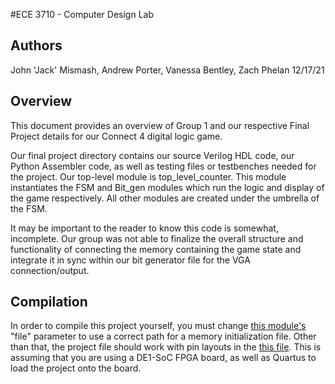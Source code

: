 #ECE 3710 - Computer Design Lab

## Authors
John 'Jack' Mismash, Andrew Porter, Vanessa Bentley, Zach Phelan
12/17/21

## Overview
This document provides an overview of Group 1 and our respective Final Project
details for our Connect 4 digital logic game.

Our final project directory contains our source Verilog HDL code, our Python
Assembler code, as well as testing files or testbenches needed for the project.
Our top-level module is top\_level\_counter.  This module instantiates the FSM and
Bit\_gen modules which run the logic and display of the game respectively. All
other modules are created under the umbrella of the FSM.

It may be important to the reader to know this code is somewhat, incomplete.
Our group was not able to finalize the overall structure and functionality of
connecting the memory containing the game state and integrate it in sync within
our bit generator file for the VGA connection/output.


## Compilation
In order to compile this project yourself, you must change [this module's](https://github.com/JohnMismash/ECE3710/blob/main/Final%20Project/verilog_code/true_dual_port_ram_single_clock.v) "file" parameter to use a correct path for a memory initialization file. Other than that, the project file should work with pin layouts in the [this file](https://github.com/JohnMismash/ECE3710/blob/main/Final%20Project/verilog_code/ECE3710FinalProject.csv). This is assuming that you are using a DE1-SoC FPGA board, as well as Quartus to load the project onto the board.
